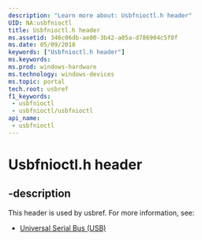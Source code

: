 ```yaml
---
description: "Learn more about: Usbfnioctl.h header"
UID: NA:usbfnioctl
title: Usbfnioctl.h header
ms.assetid: 346c06db-ae00-3b42-a05a-d786904c5f0f
ms.date: 05/09/2018
keywords: ["Usbfnioctl.h header"]
ms.keywords: 
ms.prod: windows-hardware
ms.technology: windows-devices
ms.topic: portal
tech.root: usbref
f1_keywords:
 - usbfnioctl
 - usbfnioctl/usbfnioctl
api_name:
 - usbfnioctl
---
```


# Usbfnioctl.h header


## -description

This header is used by usbref. For more information, see:

- [Universal Serial Bus (USB)](../_usbref/index.md)

